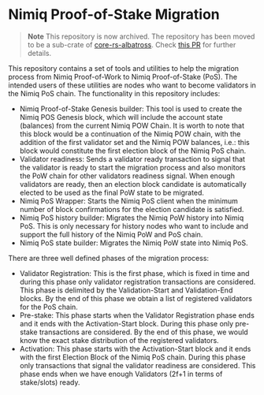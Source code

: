 # Nimiq Proof-of-Stake Migration

> **Note**
> This repository is now archived. The repository has been moved to be a sub-crate of [core-rs-albatross](https://github.com/nimiq/core-rs-albatross).
> Check [this PR](https://github.com/nimiq/core-rs-albatross/pull/1770) for further details. 

This repository contains a set of tools and utilities to help the migration process from Nimiq Proof-of-Work to Nimiq
Proof-of-Stake (PoS).
The intended users of these utilities are nodes who want to become validators in the Nimiq PoS chain.
The functionality in this repository includes:

- Nimiq Proof-of-Stake Genesis builder: This tool is used to create the Nimiq POS Genesis block, which will include the
  account state (balances) from the current Nimiq POW Chain. It is worth to note that this block would be a continuation
  of the Nimiq POW chain, with the addition of the first validator set and the Nimiq POW balances, i.e.: this block
  would constitute the first election block of the Nimiq PoS chain.
- Validator readiness: Sends a validator ready transaction to signal that the validator is ready to start the migration
  process and also monitors the PoW chain for other validators readiness signal. When enough validators are ready, then
  an election block candidate is automatically elected to be used as the final PoW state to be migrated.
- Nimiq PoS Wrapper: Starts the Nimiq PoS client when the minimum number of block confirmations for the election
  candidate is satisfied.
- Nimiq PoS history builder: Migrates the Nimiq PoW history into Nimiq PoS. This is only necessary for history nodes who
  want to include and support the full history of the Nimiq PoW and PoS chain.
- Nimiq PoS state builder: Migrates the Nimiq PoW state into Nimiq PoS.

There are three well defined phases of the migration process:

- Validator Registration: This is the first phase, which is fixed in time and during this phase only validator registration transactions are considered. This phase is delimited by the Validation-Start and Validation-End blocks. By the end of this phase we obtain a list of registered validators for the PoS chain.
- Pre-stake: This phase starts when the Validator Registration phase ends and it ends with the Activation-Start block. During this phase only pre-stake transactions are considered. By the end of this phase, we would know the exact stake distribution of the registered validators.
- Activation: This phase starts with the Activation-Start block and it ends with the first Election Block of the Nimiq PoS chain. During this phase only transactions that signal the validator readiness are considered. This phase ends when we have enough Validators (2f+1 in terms of stake/slots) ready.
